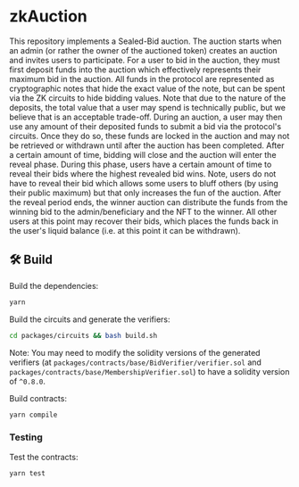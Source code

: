 # zkAuction
This repository implements a Sealed-Bid auction. The auction starts when an admin (or rather the owner of the auctioned token) creates an auction and invites users to participate. For a user to bid in the auction, they must first deposit funds into the auction which effectively represents their maximum bid in the auction. All funds in the protocol are represented as cryptographic notes that hide the exact value of the note, but can be spent via the ZK circuits to hide bidding values. Note that due to the nature of the deposits, the total value that a user may spend is technically public, but we believe that is an acceptable trade-off. During an auction, a user may then use any amount of their deposited funds to submit a bid via the protocol's circuits. Once they do so, these funds are locked in the auction and may not be retrieved or withdrawn until after the auction has been completed. After a certain amount of time, bidding will close and the auction will enter the reveal phase. During this phase, users have a certain amount of time to reveal their bids where the highest revealed bid wins. Note, users do not have to reveal their bid which allows some users to bluff others (by using their public maximum) but that only increases the fun of the auction. After the reveal period ends, the winner auction can distribute the funds from the winning bid to the admin/beneficiary and the NFT to the winner. All other users at this point may recover their bids, which places the funds back in the user's liquid balance (i.e. at this point it can be withdrawn).

## 🛠 Build
Build the dependencies:

```bash
yarn
```

Build the circuits and generate the verifiers:
```bash
cd packages/circuits && bash build.sh
```
Note: You may need to modify the solidity versions of the generated verifiers (at `packages/contracts/base/BidVerifier/verifier.sol` and `packages/contracts/base/MembershipVerifier.sol`) to have a solidity version of `^0.8.0`.

Build contracts:
```bash
yarn compile
```

### Testing

Test the contracts:

```bash
yarn test
```

